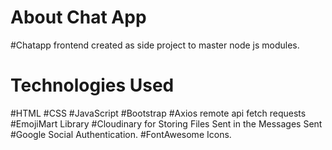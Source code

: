 ﻿# About Chat App

#Chatapp frontend created as side project to master node js modules.

# Technologies Used

#HTML
#CSS
#JavaScript
#Bootstrap
#Axios remote api fetch requests
#EmojiMart Library
#Cloudinary for Storing Files Sent in the Messages Sent
#Google Social Authentication.
#FontAwesome Icons.
